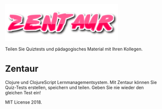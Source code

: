 
![Zentaur Logo](https://raw.githubusercontent.com/aarkerio/ZentaurLMS/master/resources/public/img/zentaur_logo.png)

Teilen Sie Quiztests und pädagogisches Material mit Ihren Kollegen.

# Zentaur

Clojure und ClojureScript Lernmanagementsystem. Mit Zentaur können Sie Quiz-Tests erstellen, speichern und teilen. Geben Sie nie wieder den gleichen Test ein!

MIT License 2018.
